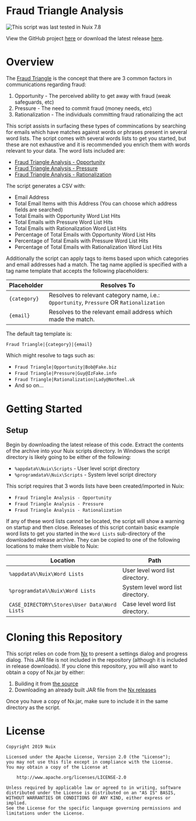 Fraud Triangle Analysis
=======================

![This script was last tested in Nuix 7.8](https://img.shields.io/badge/Script%20Tested%20in%20Nuix-7.8-green.svg)

View the GitHub project [here](https://github.com/Nuix/Fraud-Triangle-Analysis) or download the latest release [here](https://github.com/Nuix/Fraud-Triangle-Analysis/releases).

# Overview

The [Fraud Triangle](https://en.wikipedia.org/wiki/Fraud_deterrence#Fraud_Triangle) is the concept that there are 3 common factors in communications regarding fraud:
1. Opportunity - The perceived ability to get away with fraud (weak safeguards, etc)
2. Pressure - The need to commit fraud (money needs, etc)
3. Rationalization - The individuals committing fraud rationalizing the act

This script assists in surfacing these types of commincations by searching for emails which have matches against words or phrases present in several word lists.  The script comes with several words lists to get you started, but these are not exhaustive and it is recommended you enrich them with words relevant to your data.  The word lists included are:

- [Fraud Triangle Analysis - Opportunity](https://github.com/Nuix/Fraud-Triangle-Analysis/blob/master/Ruby/FraudTriangleAnalysis.nuixscript/Word%20Lists/Fraud%20Triangle%20Analysis%20-%20Opportunity.words)
- [Fraud Triangle Analysis - Pressure](https://github.com/Nuix/Fraud-Triangle-Analysis/blob/master/Ruby/FraudTriangleAnalysis.nuixscript/Word%20Lists/Fraud%20Triangle%20Analysis%20-%20Pressure.words)
- [Fraud Triangle Analysis - Rationalization](https://github.com/Nuix/Fraud-Triangle-Analysis/blob/master/Ruby/FraudTriangleAnalysis.nuixscript/Word%20Lists/Fraud%20Triangle%20Analysis%20-%20Rationalization.words)

The script generates a CSV with:

- Email Address
- Total Email Items with this Address (You can choose which address fields are searched)
- Total Emails with Opportunity Word List Hits
- Total Emails with Pressure Word List Hits
- Total Emails with Rationalization Word List Hits
- Percentage of Total Emails with Opportunity Word List Hits
- Percentage of Total Emails with Pressure Word List Hits
- Percentage of Total Emails with Rationalization Word List Hits

Additionally the script can apply tags to items based upon which categories and email addresses had a match.  The tag name applied is specified with a tag name template that accepts the following placeholders:

| Placeholder | Resolves To |
|-------------|-------------|
| `{category}` | Resolves to relevant category name, i.e.: `Opportunity`, `Pressure` OR `Rationalization` |
| `{email}` | Resolves to the relevant email address which made the match. |

The default tag template is:

`Fraud Triangle|{category}|{email}`

Which might resolve to tags such as:

- `Fraud Triangle|Opportunity|Bob@Fake.biz`
- `Fraud Triangle|Pressure|Guy@IzFake.info`
- `Fraud Triangle|Rationalization|Lady@NotReel.uk`
- And so on...

# Getting Started

## Setup

Begin by downloading the latest release of this code.  Extract the contents of the archive into your Nuix scripts directory.  In Windows the script directory is likely going to be either of the following:

- `%appdata%\Nuix\Scripts` - User level script directory
- `%programdata%\Nuix\Scripts` - System level script directory

This script requires that 3 words lists have been created/imported in Nuix:

- `Fraud Triangle Analysis - Opportunity`
- `Fraud Triangle Analysis - Pressure`
- `Fraud Triangle Analysis - Rationalization`

If any of these word lists cannot be located, the script will show a warning on startup and then close.  Releases of this script contain basic example word lists to get you started in the `Word Lists` sub-directory of the downloaded release archive.  They can be copied to one of the following locations to make them visible to Nuix:

| Location | Path |
|----------|------|
| `%appdata%\Nuix\Word Lists` | User level word list directory. |
| `%programdata%\Nuix\Word Lists` | System level word list directory. |
| `CASE_DIRECTORY\Stores\User Data\Word Lists` | Case level word list directory. |

# Cloning this Repository

This script relies on code from [Nx](https://github.com/Nuix/Nx) to present a settings dialog and progress dialog.  This JAR file is not included in the repository (although it is included in release downloads).  If you clone this repository, you will also want to obtain a copy of Nx.jar by either:
1. Building it from [the source](https://github.com/Nuix/Nx)
2. Downloading an already built JAR file from the [Nx releases](https://github.com/Nuix/Nx/releases)

Once you have a copy of Nx.jar, make sure to include it in the same directory as the script.

# License

```
Copyright 2019 Nuix

Licensed under the Apache License, Version 2.0 (the "License");
you may not use this file except in compliance with the License.
You may obtain a copy of the License at

    http://www.apache.org/licenses/LICENSE-2.0

Unless required by applicable law or agreed to in writing, software
distributed under the License is distributed on an "AS IS" BASIS,
WITHOUT WARRANTIES OR CONDITIONS OF ANY KIND, either express or implied.
See the License for the specific language governing permissions and
limitations under the License.
```